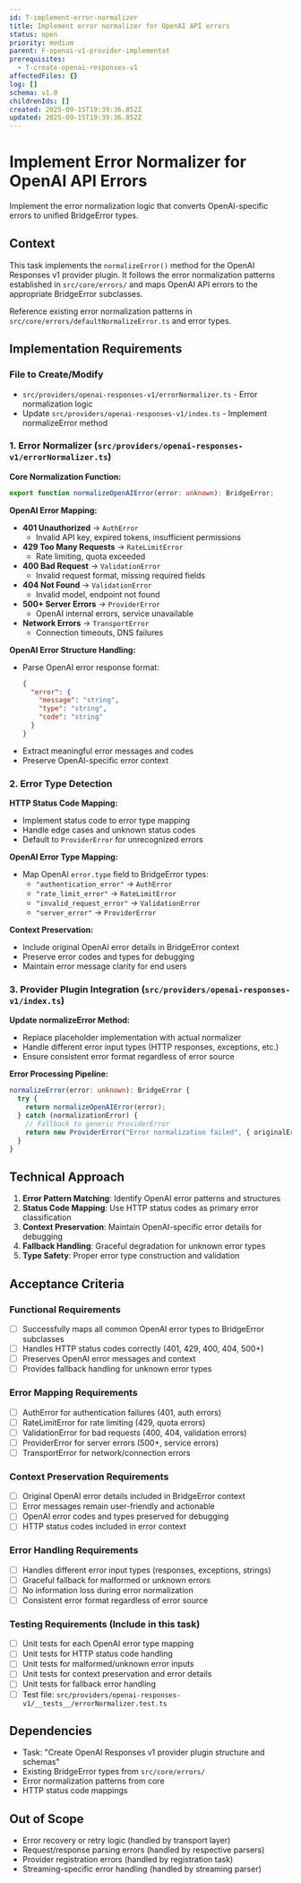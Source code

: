 ```yaml
---
id: T-implement-error-normalizer
title: Implement error normalizer for OpenAI API errors
status: open
priority: medium
parent: F-openai-v1-provider-implementat
prerequisites:
  - T-create-openai-responses-v1
affectedFiles: {}
log: []
schema: v1.0
childrenIds: []
created: 2025-09-15T19:39:36.852Z
updated: 2025-09-15T19:39:36.852Z
---
```


# Implement Error Normalizer for OpenAI API Errors

Implement the error normalization logic that converts OpenAI-specific errors to unified BridgeError types.

## Context

This task implements the `normalizeError()` method for the OpenAI Responses v1 provider plugin. It follows the error normalization patterns established in `src/core/errors/` and maps OpenAI API errors to the appropriate BridgeError subclasses.

Reference existing error normalization patterns in `src/core/errors/defaultNormalizeError.ts` and error types.

## Implementation Requirements

### File to Create/Modify

- `src/providers/openai-responses-v1/errorNormalizer.ts` - Error normalization logic
- Update `src/providers/openai-responses-v1/index.ts` - Implement normalizeError method

### 1. Error Normalizer (`src/providers/openai-responses-v1/errorNormalizer.ts`)

**Core Normalization Function:**

```typescript
export function normalizeOpenAIError(error: unknown): BridgeError;
```

**OpenAI Error Mapping:**

- **401 Unauthorized** → `AuthError`
  - Invalid API key, expired tokens, insufficient permissions
- **429 Too Many Requests** → `RateLimitError`
  - Rate limiting, quota exceeded
- **400 Bad Request** → `ValidationError`
  - Invalid request format, missing required fields
- **404 Not Found** → `ValidationError`
  - Invalid model, endpoint not found
- **500+ Server Errors** → `ProviderError`
  - OpenAI internal errors, service unavailable
- **Network Errors** → `TransportError`
  - Connection timeouts, DNS failures

**OpenAI Error Structure Handling:**

- Parse OpenAI error response format:
  ```json
  {
    "error": {
      "message": "string",
      "type": "string",
      "code": "string"
    }
  }
  ```
- Extract meaningful error messages and codes
- Preserve OpenAI-specific error context

### 2. Error Type Detection

**HTTP Status Code Mapping:**

- Implement status code to error type mapping
- Handle edge cases and unknown status codes
- Default to `ProviderError` for unrecognized errors

**OpenAI Error Type Mapping:**

- Map OpenAI `error.type` field to BridgeError types:
  - `"authentication_error"` → `AuthError`
  - `"rate_limit_error"` → `RateLimitError`
  - `"invalid_request_error"` → `ValidationError`
  - `"server_error"` → `ProviderError`

**Context Preservation:**

- Include original OpenAI error details in BridgeError context
- Preserve error codes and types for debugging
- Maintain error message clarity for end users

### 3. Provider Plugin Integration (`src/providers/openai-responses-v1/index.ts`)

**Update normalizeError Method:**

- Replace placeholder implementation with actual normalizer
- Handle different error input types (HTTP responses, exceptions, etc.)
- Ensure consistent error format regardless of error source

**Error Processing Pipeline:**

```typescript
normalizeError(error: unknown): BridgeError {
  try {
    return normalizeOpenAIError(error);
  } catch (normalizationError) {
    // Fallback to generic ProviderError
    return new ProviderError("Error normalization failed", { originalError: error });
  }
}
```

## Technical Approach

1. **Error Pattern Matching**: Identify OpenAI error patterns and structures
2. **Status Code Mapping**: Use HTTP status codes as primary error classification
3. **Context Preservation**: Maintain OpenAI-specific error details for debugging
4. **Fallback Handling**: Graceful degradation for unknown error types
5. **Type Safety**: Proper error type construction and validation

## Acceptance Criteria

### Functional Requirements

- [ ] Successfully maps all common OpenAI error types to BridgeError subclasses
- [ ] Handles HTTP status codes correctly (401, 429, 400, 404, 500+)
- [ ] Preserves OpenAI error messages and context
- [ ] Provides fallback handling for unknown error types

### Error Mapping Requirements

- [ ] AuthError for authentication failures (401, auth errors)
- [ ] RateLimitError for rate limiting (429, quota errors)
- [ ] ValidationError for bad requests (400, 404, validation errors)
- [ ] ProviderError for server errors (500+, service errors)
- [ ] TransportError for network/connection errors

### Context Preservation Requirements

- [ ] Original OpenAI error details included in BridgeError context
- [ ] Error messages remain user-friendly and actionable
- [ ] OpenAI error codes and types preserved for debugging
- [ ] HTTP status codes included in error context

### Error Handling Requirements

- [ ] Handles different error input types (responses, exceptions, strings)
- [ ] Graceful fallback for malformed or unknown errors
- [ ] No information loss during error normalization
- [ ] Consistent error format regardless of error source

### Testing Requirements (Include in this task)

- [ ] Unit tests for each OpenAI error type mapping
- [ ] Unit tests for HTTP status code handling
- [ ] Unit tests for malformed/unknown error inputs
- [ ] Unit tests for context preservation and error details
- [ ] Unit tests for fallback error handling
- [ ] Test file: `src/providers/openai-responses-v1/__tests__/errorNormalizer.test.ts`

## Dependencies

- Task: "Create OpenAI Responses v1 provider plugin structure and schemas"
- Existing BridgeError types from `src/core/errors/`
- Error normalization patterns from core
- HTTP status code mappings

## Out of Scope

- Error recovery or retry logic (handled by transport layer)
- Request/response parsing errors (handled by respective parsers)
- Provider registration errors (handled by registration task)
- Streaming-specific error handling (handled by streaming parser)
